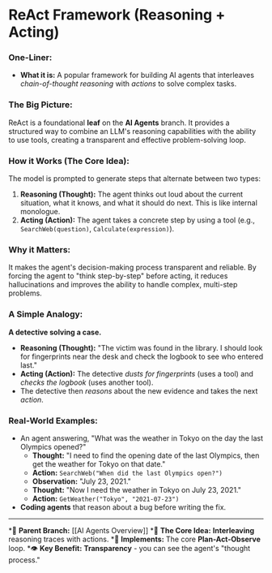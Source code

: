 # ReAct Framework (Reasoning + Acting)

### One-Liner:
*   **What it is:** A popular framework for building AI agents that interleaves *chain-of-thought reasoning* with *actions* to solve complex tasks.

### The Big Picture:
ReAct is a foundational **leaf** on the **AI Agents** branch. It provides a structured way to combine an LLM's reasoning capabilities with the ability to use tools, creating a transparent and effective problem-solving loop.

### How it Works (The Core Idea):
The model is prompted to generate steps that alternate between two types:
1.  **Reasoning (Thought):** The agent thinks out loud about the current situation, what it knows, and what it should do next. This is like internal monologue.
2.  **Acting (Action):** The agent takes a concrete step by using a tool (e.g., `SearchWeb(question)`, `Calculate(expression)`).

### Why it Matters:
It makes the agent's decision-making process transparent and reliable. By forcing the agent to "think step-by-step" before acting, it reduces hallucinations and improves the ability to handle complex, multi-step problems.

### A Simple Analogy:
**A detective solving a case.**
*   **Reasoning (Thought):** "The victim was found in the library. I should look for fingerprints near the desk and check the logbook to see who entered last."
*   **Acting (Action):** The detective *dusts for fingerprints* (uses a tool) and *checks the logbook* (uses another tool).
*   The detective then *reasons* about the new evidence and takes the next *action*.

### Real-World Examples:
*   An agent answering, "What was the weather in Tokyo on the day the last Olympics opened?"
    *   **Thought:** "I need to find the opening date of the last Olympics, then get the weather for Tokyo on that date."
    *   **Action:** `SearchWeb("When did the last Olympics open?")`
    *   **Observation:** "July 23, 2021."
    *   **Thought:** "Now I need the weather in Tokyo on July 23, 2021."
    *   **Action:** `GetWeather("Tokyo", "2021-07-23")`
*   **Coding agents** that reason about a bug before writing the fix.

---
*🌳 **Parent Branch:** [[AI Agents Overview]]
*🧠 **The Core Idea:** **Interleaving** reasoning traces with actions.
*🔧 **Implements:** The core **Plan-Act-Observe** loop.
*👁️ **Key Benefit:** **Transparency** - you can see the agent's "thought process."
